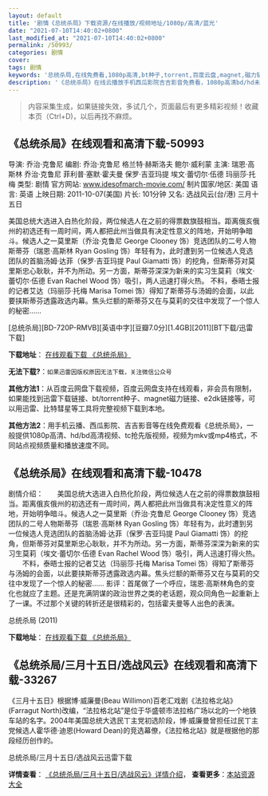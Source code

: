 ```yaml
---
layout: default
title: '剧情《总统杀局》下载资源/在线播放/视频地址/1080p/高清/蓝光'
date: "2021-07-10T14:40:02+0800"
last_modified_at: "2021-07-10T14:40:02+0800"
permalink: /50993/
categories: 剧情
cover:
tags: 剧情
keywords: '总统杀局,在线免费看,1080p高清,bt种子,torrent,百度云盘,magnet,磁力链,迅雷下载资源'
description: '《总统杀局》在线云播放手机西瓜影院吉吉影音免费看，1080p高清bd/hd未删减完整版和tc抢先枪版，mkv/mp4格式，附带bt/torrent种子、magnet/磁力链、百度云盘、网盘资源迅雷下载链接'
---
```


>内容采集生成，如果链接失效，多试几个，页面最后有更多精彩视频！收藏本页（Ctrl+D)，以后再找不麻烦。


## 《总统杀局》在线观看和高清下载-50993

导演: 乔治·克鲁尼 编剧: 乔治·克鲁尼 格兰特·赫斯洛夫 鲍尔·威利蒙 主演: 瑞恩·高斯林 乔治·克鲁尼 菲利普·塞默·霍夫曼 保罗·吉亚玛提 埃文·蕾切尔·伍德 玛丽莎·托梅 类型: 剧情 官方网站: www.idesofmarch-movie.com/ 制片国家/地区: 美国 语言: 英语 上映日期: 2011-10-07(美国) 片长: 101分钟 又名: 选战风云(台/港) 三月十五日

美国总统大选进入白热化阶段，两位候选人在之前的得票数旗鼓相当。距离俄亥俄州的初选还有一周时间，两人都把此州当做具有决定性意义的阵地，开始明争暗斗。候选人之一莫里斯（乔治·克鲁尼 George Clooney 饰）竞选团队的二号人物斯蒂芬（瑞恩·高斯林 Ryan Gosling 饰）年轻有为，此时遭到另一位候选人竞选团队的首脑汤姆·达菲（保罗·吉亚玛提 Paul Giamatti 饰）的挖角，但斯蒂芬对莫里斯忠心耿耿，并不为所动。另一方面，斯蒂芬深深为新来的实习生莫莉（埃文·蕾切尔·伍德 Evan Rachel Wood 饰）吸引，两人迅速打得火热。 不料，泰晤士报的记者艾达（玛丽莎·托梅 Marisa Tomei 饰）得知了斯蒂芬与汤姆的会面，以此要挟斯蒂芬透露政选内幕。焦头烂额的斯蒂芬又在与莫莉的交往中发现了一个惊人的秘密……


[总统杀局][BD-720P-RMVB][英语中字][豆瓣7.0分][1.4GB][2011][BT下载/迅雷下载]

**下载地址**： [在线观看下载 《总统杀局》](https://www.btdx8.com/torrent/the_ides_of_march_2011.html) 


**无法下载?**：`如果迅雷因版权原因无法下载，关注微信公众号 `

**其他方法1**：从百度云网盘下载视频，百度云网盘支持在线观看，非会员有限制，如果能找到迅雷下载链接、bt/torrent种子、magnet磁力链接、e2dk链接等，可以用迅雷、比特彗星等工具将完整视频下载到本地。

**其他方法2**：用手机云播、西瓜影院、吉吉影音等在线免费观看《总统杀局》，一般提供1080p高清、hd/bd高清视频、tc抢先版视频，视频为mkv或mp4格式，不同站点视频质量和播放速度不同。


## 《总统杀局》在线观看和高清下载-10478

剧情介绍：　　美国总统大选进入白热化阶段，两位候选人在之前的得票数旗鼓相当。距离俄亥俄州的初选还有一周时间，两人都把此州当做具有决定性意义的阵地，开始明争暗斗。候选人之一莫里斯（乔治·克鲁尼 George Clooney 饰）竞选团队的二号人物斯蒂芬（瑞恩·高斯林 Ryan Gosling 饰）年轻有为，此时遭到另一位候选人竞选团队的首脑汤姆·达菲（保罗·吉亚玛提 Paul Giamatti 饰）的挖角，但斯蒂芬对莫里斯忠心耿耿，并不为所动。另一方面，斯蒂芬深深为新来的实习生莫莉（埃文·蕾切尔·伍德 Evan Rachel Wood 饰）吸引，两人迅速打得火热。 　　不料，泰晤士报的记者艾达（玛丽莎·托梅 Marisa Tomei 饰）得知了斯蒂芬与汤姆的会面，以此要挟斯蒂芬透露政选内幕。焦头烂额的斯蒂芬又在与莫莉的交往中发现了一个惊人的秘密…… 影评：首尾做了一个呼应，瑞恩·高斯林角色的变化也就应了主题。还是充满阴谋的政治世界之类的老话题，观众同角色一起重新上了一课。不过那个关键的转折还是很精彩的，包括霍夫曼等人出色的表演。


总统杀局 (2011)

**下载地址**： [在线观看下载 《总统杀局》](https://www.btbtdy.me/btdy/dy8328.html) 


## 《总统杀局/三月十五日/选战风云》在线观看和高清下载-33267

《三月十五日》根据博·威廉曼(Beau Willimon)百老汇戏剧《法拉格北站》(Farragut North)改编，&ldquo;法拉格北站&rdquo;是位于华盛顿市法拉格广场以北的一个地铁车站的名字。2004年美国总统大选民丅主党初选阶段，博&middot;威廉曼曾担任过民丅主党候选人霍华德&middot;迪恩(Howard Dean)的竞选幕僚，《法拉格北站》就是根据他的那段经历创作的。


总统杀局/三月十五日/选战风云迅雷下载

**详情查看**： [《总统杀局/三月十五日/选战风云》详情介绍](/movie/33267/)， **查看更多**：[本站资源大全](/movie/t/all/)

